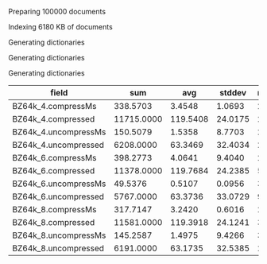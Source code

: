 Preparing 100000 documents

Indexing 6180 KB of documents

Generating dictionaries

Generating dictionaries

Generating dictionaries

field | sum | avg | stddev | nulls
----- | --- | --- | ------ | -----
BZ64k_4.compressMs   | 338.5703 | 3.4548 | 1.0693 | 2
BZ64k_4.compressed   | 11715.0000 | 119.5408 | 24.0175 | 2
BZ64k_4.uncompressMs | 150.5079 | 1.5358 | 8.7703 | 2
BZ64k_4.uncompressed | 6208.0000 | 63.3469 | 32.4034 | 2
BZ64k_6.compressMs   | 398.2773 | 4.0641 | 9.4040 | 2
BZ64k_6.compressed   | 11378.0000 | 119.7684 | 24.2385 | 5
BZ64k_6.uncompressMs | 49.5376 | 0.5107 | 0.0956 | 3
BZ64k_6.uncompressed | 5767.0000 | 63.3736 | 33.0729 | 9
BZ64k_8.compressMs   | 317.7147 | 3.2420 | 0.6016 | 2
BZ64k_8.compressed   | 11581.0000 | 119.3918 | 24.1241 | 3
BZ64k_8.uncompressMs | 145.2587 | 1.4975 | 9.4266 | 3
BZ64k_8.uncompressed | 6191.0000 | 63.1735 | 32.5385 | 2


